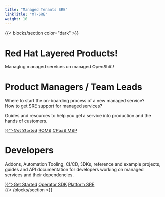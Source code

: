 ```yaml
---
title: "Managed Tenants SRE"
linkTitle: "MT-SRE"
weight: 10
---
```


{{< blocks/section color="dark" >}}

<div class="cover-section">
  <h1 class="display-1">Red Hat Layered Products!</h1>
 <p class="lead">Managing managed services on managed OpenShift!</p>

  <div class="mt-5 animate__animated animate__slideInLeft animate__fast">
    <h1>Product Managers / Team Leads</h1>
    <p>
      Where to start the on-boarding process of a new managed service?<br>
      How to get SRE support for managed services?
    </p>
    <p>
      Guides and resources to help you get a service into production and the hands of customers.
    </p>
    <a class="btn btn-lg btn-primary mr-3 mb-4"
        href="{{< relref "/docs/onboarding/introduction" >}}">Get Started</a>
    <a class="btn btn-lg btn-outline-light mr-3 mb-4" href="https://source.redhat.com/communitiesatredhat/communitiesofpractice/cross_cutting_co/managed_services_cop/wiki/draft_how_to_get_started_with_roms_repeatable_onboarding_for_managed_services">ROMS</a>
    <a class="btn btn-lg btn-outline-light mr-3 mb-4"
      href="https://cpaas.pages.redhat.com/documentation/">CPaaS MSP</a>
  </div>

  <div class="mt-5 animate__animated animate__slideInLeft animate__fast animate__delay-1s">
    <h1>Developers</h1>
    <p>
      Addons, Automation Tooling, CI/CD, SDKs, reference and example projects, guides and
      API documentation for developers working on managed services and their dependencies.
    </p>
    <a class="btn btn-lg btn-primary mr-3 mb-4"
        href="{{< relref "/docs/creating-addons" >}}">Get Started</a>
    <a class="btn btn-lg btn-outline-light mr-3 mb-4"
        href="https://sdk.operatorframework.io/docs/">Operator SDK</a>
    <a class="btn btn-lg btn-outline-light mr-3 mb-4"
    href="https://source.redhat.com/groups/public/openshiftplatformsre">Platform SRE</a>
  </div>

</div>
{{< /blocks/section >}}
